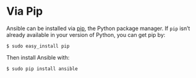 Via Pip
=======

Ansible can be installed via
[pip](https://en.wikipedia.org/wiki/Pip_(package_manager)), the Python package
manager. If ``pip`` isn’t already available in your version of Python, you can
get pip by:

    $ sudo easy_install pip

Then install Ansible with:

    $ sudo pip install ansible

